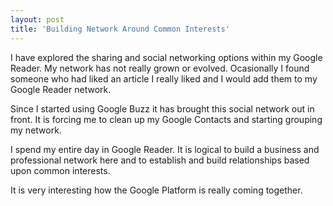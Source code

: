 ```yaml
---
layout: post
title: 'Building Network Around Common Interests'
---
```

I have explored the sharing and social networking options within my Google Reader. My network has not really grown or evolved. Ocasionally I found someone who had liked an article I really liked and I would add them to my Google Reader network.<p></p>
Since I started using Google Buzz it has brought this social network out in front. It is forcing me to clean up my Google Contacts and starting grouping my network.<p></p>
I spend my entire day in Google Reader. It is logical to build a business and professional network here and to establish and build relationships based upon common interests.<p></p>
It is very interesting how the Google Platform is really coming together.